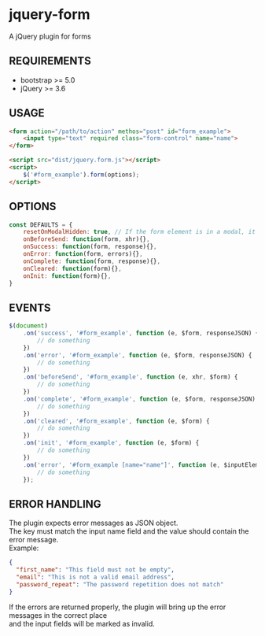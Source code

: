 # jquery-form

A jQuery plugin for forms

## REQUIREMENTS

- bootstrap >= 5.0
- jQuery >= 3.6

## USAGE

```html
<form action="/path/to/action" methos="post" id="form_example">
    <input type="text" required class="form-control" name="name">
</form>

<script src="dist/jquery.form.js"></script>
<script>
    $('#form_example').form(options);
</script>
```

## OPTIONS

```js
const DEFAULTS = {
    resetOnModalHidden: true, // If the form element is in a modal, it will be reset after the modal is hidden
    onBeforeSend: function(form, xhr){},
    onSuccess: function(form, response){},
    onError: function(form, errors){},
    onComplete: function(form, response){},
    onCleared: function(form){},
    onInit: function(form){},
}
```

## EVENTS
```javascript
$(document)
    .on('success', '#form_example', function (e, $form, responseJSON) {
        // do something
    })
    .on('error', '#form_example', function (e, $form, responseJSON) {
        // do something
    })
    .on('beforeSend', '#form_example', function (e, xhr, $form) {
        // do something
    })
    .on('complete', '#form_example', function (e, $form, responseJSON) {
        // do something
    })
    .on('cleared', '#form_example', function (e, $form) {
        // do something
    })
    .on('init', '#form_example', function (e, $form) {
        // do something
    })
    .on('error', '#form_example [name="name"]', function (e, $inputElement, message) {
        // do something
    });
```

## ERROR HANDLING

The plugin expects error messages as JSON object.  
The key must match the input name field and the value should contain the error message.  
Example:

```json
{
  "first_name": "This field must not be empty",
  "email": "This is not a valid email address",
  "password_repeat": "The password repetition does not match"
}
```
If the errors are returned properly, the plugin will bring up the error messages in the correct place   
and the input fields will be marked as invalid.
